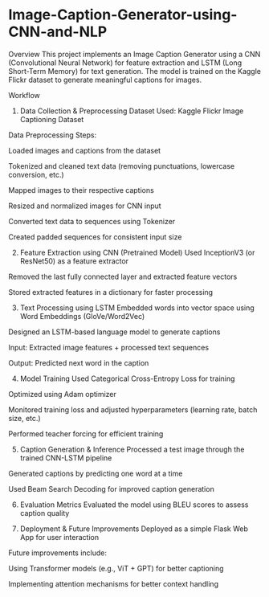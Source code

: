 # Image-Caption-Generator-using-CNN-and-NLP

Overview
This project implements an Image Caption Generator using a CNN (Convolutional Neural Network) for feature extraction and LSTM (Long Short-Term Memory) for text generation. The model is trained on the Kaggle Flickr dataset to generate meaningful captions for images.

Workflow
1. Data Collection & Preprocessing
Dataset Used: Kaggle Flickr Image Captioning Dataset

Data Preprocessing Steps:

Loaded images and captions from the dataset

Tokenized and cleaned text data (removing punctuations, lowercase conversion, etc.)

Mapped images to their respective captions

Resized and normalized images for CNN input

Converted text data to sequences using Tokenizer

Created padded sequences for consistent input size

2. Feature Extraction using CNN (Pretrained Model)
Used InceptionV3 (or ResNet50) as a feature extractor

Removed the last fully connected layer and extracted feature vectors

Stored extracted features in a dictionary for faster processing

3. Text Processing using LSTM
Embedded words into vector space using Word Embeddings (GloVe/Word2Vec)

Designed an LSTM-based language model to generate captions

Input: Extracted image features + processed text sequences

Output: Predicted next word in the caption

4. Model Training
Used Categorical Cross-Entropy Loss for training

Optimized using Adam optimizer

Monitored training loss and adjusted hyperparameters (learning rate, batch size, etc.)

Performed teacher forcing for efficient training

5. Caption Generation & Inference
Processed a test image through the trained CNN-LSTM pipeline

Generated captions by predicting one word at a time

Used Beam Search Decoding for improved caption generation

6. Evaluation Metrics
Evaluated the model using BLEU scores to assess caption quality

7. Deployment & Future Improvements
Deployed as a simple Flask Web App for user interaction

Future improvements include:

Using Transformer models (e.g., ViT + GPT) for better captioning

Implementing attention mechanisms for better context handling
